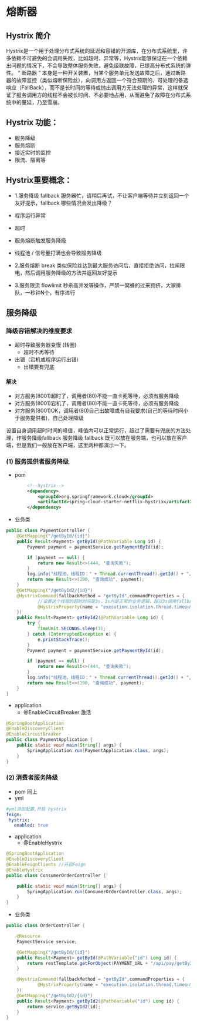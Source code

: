 # 熔断器

## Hystrix 简介
Hystrix是一个用于处理分布式系统的延迟和容错的开源库，在分布式系统里，许多依赖不可避免的会调用失败，比如超时、异常等，Hystrix能够保证在一个依赖出问题的情况下，不会导致整体服务失败，避免级联故障，已提高分布式系统的弹性。
“ 断路器 ” 本身是一种开关装置，当某个服务单元发送故障之后，通过断路器的故障监控（类似熔断保险丝），向调用方返回一个符合预期的、可处理的备选响应（FallBack），而不是长时间的等待或抛出调用方无法处理的异常，这样就保证了服务调用方的线程不会被长时间、不必要地占用，从而避免了故障在分布式系统中的蔓延，乃至雪崩。

## Hystrix 功能：
-   服务降级
-   服务熔断
-   接近实时的监控
-   限流、隔离等

## Hystrix重要概念：
   
-   1.服务降级 fallback
   服务器忙，请稍后再试，不让客户端等待并立刻返回一个友好提示，fallback
   哪些情况会发出降级？
   -    程序运行异常
   -    超时
   -    服务熔断触发服务降级
   -    线程池 / 信号量打满也会导致服务降级
   
-   2.服务熔断 break
   类似保险丝达到最大服务访问后，直接拒绝访问，拉闸限电，然后调用服务降级的方法并返回友好提示
   
-   3.服务限流 flowlimit
   秒杀高并发等操作，严禁一窝蜂的过来拥挤，大家排队，一秒钟N个，有序进行
   
## 服务降级

### 降级容错解决的维度要求
-   超时导致服务器变慢 (转圈)
    -   超时不再等待
-   出错（宕机或程序运行出错）
    -   出错要有兜底
#### 解决
-    对方服务(8001)超时了，调用者(80)不能一直卡死等待，必须有服务降级
-    对方服务(8001)宕机了，调用者(80)不能一直卡死等待，必须有服务降级
-    对方服务(8001)OK，调用者(80)自己出故障或有自我要求(自己的等待时间小于服务提供者)，自己处理降级
    
设置自身调用超时时间的峰值，峰值内可以正常运行，超过了需要有兜底的方法处理，作服务降级fallback
服务降级 fallback 既可以放在服务端，也可以放在客户端，但是我们一般放在客户端，这里两种都演示一下。

### (1) 服务提供者服务降级
-   pom
```xml
        <!--hystrix-->
        <dependency>
            <groupId>org.springframework.cloud</groupId>
            <artifactId>spring-cloud-starter-netflix-hystrix</artifactId>
        </dependency>
```
-   业务类
```java
public class PaymentController {
    @GetMapping("/getById/{id}")
    public Result<Payment> getById(@PathVariable Long id) {
        Payment payment = paymentService.getPaymentById(id);

        if (payment == null) {
            return new Result<>(444, "查询失败");
        }
        log.info("线程池，线程ID：" + Thread.currentThread().getId() + ",线程name：" + Thread.currentThread().getName());
        return new Result<>(200, "查询成功", payment);
    }
    @GetMapping("/getById2/{id}")
    @HystrixCommand(fallbackMethod = "getById",commandProperties = {
            //设置这个线程的超时时间是3s，3s内是正常的业务逻辑，超过3s调用fallbackMethod指定的方法进行处理
            @HystrixProperty(name = "execution.isolation.thread.timeoutInMilliseconds",value = "3000")
    })
    public Result<Payment> getById2(@PathVariable Long id) {
        try {
            TimeUnit.SECONDS.sleep(3);
        } catch (InterruptedException e) {
            e.printStackTrace();
        }
        Payment payment = paymentService.getPaymentById(id);

        if (payment == null) {
            return new Result<>(444, "查询失败");
        }
        log.info("线程池，线程ID：" + Thread.currentThread().getId() + ",线程name：" + Thread.currentThread().getName());
        return new Result<>(200, "查询成功", payment);
    }
}
```
-   application
    -   @EnableCircuitBreaker 激活
```java
@SpringBootApplication
@EnableDiscoveryClient
@EnableCircuitBreaker
public class PaymentApplication {
    public static void main(String[] args) {
        SpringApplication.run(PaymentApplication.class, args);
    }
}
```
### (2) 消费者服务降级
-   pom
    同上
-   yml
```yaml
#yml添加配置,开启 hystrix
feign:
 hystrix:
   enabled: true
```
-   application
    -   @EnableHystrix
```java
@SpringBootApplication
@EnableDiscoveryClient
@EnableFeignClients //开启Feign
@EnableHystrix
public class ConsumerOrderController {

    public static void main(String[] args) {
        SpringApplication.run(ConsumerOrderController.class, args);
    }
}

```
-   业务类
```java
public class OrderController {

    @Resource
    PaymentService service;

    @GetMapping("/getById/{id}")
    public Result<Payment> getById(@PathVariable("id") Long id) {
        return restTemplate.getForObject(PAYMENT_URL + "/api/pay/getById/" + id, Result.class);
    }

    @HystrixCommand(fallbackMethod = "getById",commandProperties = {
            @HystrixProperty(name = "execution.isolation.thread.timeoutInMilliseconds",value = "3000")
    })
    @GetMapping("/getById2/{id}")
    public Result<Payment> getById2(@PathVariable("id") Long id) {
        return service.getById2(id);
    }
}
```